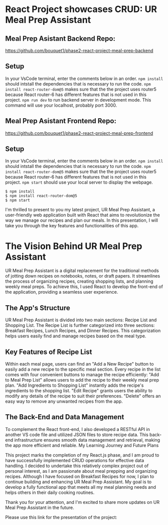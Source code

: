 # React Project showcases CRUD: UR Meal Prep Assistant



## Meal Prep Asistant Backend Repo: 
https://github.com/bouquet1/phase2-react-project-meal-prep-backend

## Setup

In your VsCode terminal, enter the comments below in an order. 
`npm install` should intstall the dependencies that is necessary to run the code.
`npm install react-router-dom@5` makes sure that the the project uses router5 because React router-6 has different features that is not used in this project.
`npm run dev` to run backend server in development mode. This command will use your localhost, probably port 3000.


## Meal Prep Asistant Frontend Repo: 
https://github.com/bouquet1/phase2-react-project-meal-prep-frontend

## Setup

In your VsCode terminal, enter the comments below in an order. 
`npm install` should intstall the dependencies that is necessary to run the code.
`npm install react-router-dom@5` makes sure that the the project uses router5 because React router-6 has different features that is not used in this project.
`npm start` should use your local server to display the webpage.

```
$ npm install
$ npm install react-router-dom@5
$ npm start

```


I'm thrilled to present to you my latest project, UR Meal Prep Assistant, a user-friendly web application built with React that aims to revolutionize the way we manage our recipes and plan our meals. In this presentation, I will take you through the key features and functionalities of this app.

# The Vision Behind UR Meal Prep Assistant

UR Meal Prep Assistant is a digital replacement for the traditional methods of jotting down recipes on notebooks, notes, or draft papers. It streamlines the process of organizing recipes, creating shopping lists, and planning weekly meal preps.
To achieve this, I used React to develop the front-end of the application, providing a seamless user experience.

## The App's Structure

UR Meal Prep Assistant is divided into two main sections: Recipe List and Shopping List.
The Recipe List is further categorized into three sections: Breakfast Recipes, Lunch Recipes, and Dinner Recipes. This categorization helps users easily find and manage recipes based on the meal type.

## Key Features of Recipe List

Within each meal page, users can find an "Add a New Recipe" button to easily add a new recipe to the specific meal section.
Every recipe in the list comes with four convenient buttons to manage the recipe efficiently:
"Add to Meal Prep List" allows users to add the recipe to their weekly meal prep plan.
"Add Ingredients to Shopping List" instantly adds the recipe's ingredients to the shopping list.
"Edit Recipe" grants users the ability to modify any details of the recipe to suit their preferences.
"Delete" offers an easy way to remove any unwanted recipes from the app.

## The Back-End and Data Management

To complement the React front-end, I also developed a RESTful API in another VS code file and utilized JSON files to store recipe data.
This back-end infrastructure ensures smooth data management and retrieval, making the app more efficient and reliable.
My Learning Journey and Future Plans

This project marks the completion of my React.js phase, and I am proud to have successfully implemented CRUD operations for effective data handling.
I decided to undertake this relatively complex project out of personal interest, as I am passionate about meal prepping and organizing recipes.
Although I have focused on Breakfast Recipes for now, I plan to continue building and enhancing UR Meal Prep Assistant. My goal is to develop a fully functional app that meets all my meal planning needs and helps others in their daily cooking routines.


Thank you for your attention, and I'm excited to share more updates on UR Meal Prep Assistant in the future.

Please use this link for the presentation of the project:



